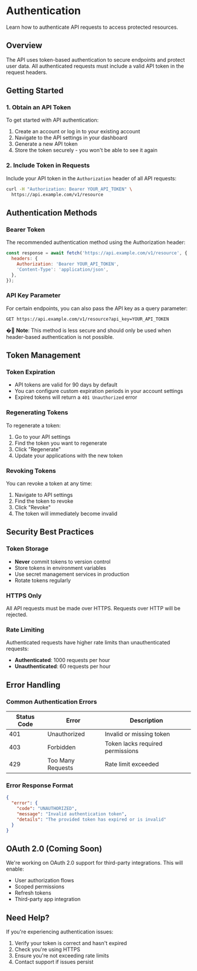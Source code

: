 # Authentication

Learn how to authenticate API requests to access protected resources.

## Overview

The API uses token-based authentication to secure endpoints and protect user data. All authenticated requests must include a valid API token in the request headers.

## Getting Started

### 1. Obtain an API Token

To get started with API authentication:

1. Create an account or log in to your existing account
2. Navigate to the API settings in your dashboard
3. Generate a new API token
4. Store the token securely - you won't be able to see it again

### 2. Include Token in Requests

Include your API token in the `Authorization` header of all API requests:

```bash
curl -H "Authorization: Bearer YOUR_API_TOKEN" \
  https://api.example.com/v1/resource
```

## Authentication Methods

### Bearer Token

The recommended authentication method using the Authorization header:

```javascript
const response = await fetch('https://api.example.com/v1/resource', {
  headers: {
    Authorization: 'Bearer YOUR_API_TOKEN',
    'Content-Type': 'application/json',
  },
});
```

### API Key Parameter

For certain endpoints, you can also pass the API key as a query parameter:

```
GET https://api.example.com/v1/resource?api_key=YOUR_API_TOKEN
```

� **Note**: This method is less secure and should only be used when header-based authentication is not possible.

## Token Management

### Token Expiration

- API tokens are valid for 90 days by default
- You can configure custom expiration periods in your account settings
- Expired tokens will return a `401 Unauthorized` error

### Regenerating Tokens

To regenerate a token:

1. Go to your API settings
2. Find the token you want to regenerate
3. Click "Regenerate"
4. Update your applications with the new token

### Revoking Tokens

You can revoke a token at any time:

1. Navigate to API settings
2. Find the token to revoke
3. Click "Revoke"
4. The token will immediately become invalid

## Security Best Practices

### Token Storage

- **Never** commit tokens to version control
- Store tokens in environment variables
- Use secret management services in production
- Rotate tokens regularly

### HTTPS Only

All API requests must be made over HTTPS. Requests over HTTP will be rejected.

### Rate Limiting

Authenticated requests have higher rate limits than unauthenticated requests:

- **Authenticated**: 1000 requests per hour
- **Unauthenticated**: 60 requests per hour

## Error Handling

### Common Authentication Errors

| Status Code | Error             | Description                      |
| ----------- | ----------------- | -------------------------------- |
| 401         | Unauthorized      | Invalid or missing token         |
| 403         | Forbidden         | Token lacks required permissions |
| 429         | Too Many Requests | Rate limit exceeded              |

### Error Response Format

```json
{
  "error": {
    "code": "UNAUTHORIZED",
    "message": "Invalid authentication token",
    "details": "The provided token has expired or is invalid"
  }
}
```

## OAuth 2.0 (Coming Soon)

We're working on OAuth 2.0 support for third-party integrations. This will enable:

- User authorization flows
- Scoped permissions
- Refresh tokens
- Third-party app integration

## Need Help?

If you're experiencing authentication issues:

1. Verify your token is correct and hasn't expired
2. Check you're using HTTPS
3. Ensure you're not exceeding rate limits
4. Contact support if issues persist
